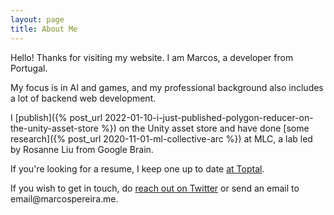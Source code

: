 ```yaml
---
layout: page
title: About Me
---
```


Hello! Thanks for visiting my website. I am Marcos, a developer from Portugal.

My focus is in AI and games, and my professional background also includes a lot of backend web development.

I [publish]({% post_url 2022-01-10-i-just-published-polygon-reducer-on-the-unity-asset-store %}) on the Unity asset store and have done [some research]({% post_url 2020-11-01-ml-collective-arc %}) at MLC, a lab led by Rosanne Liu from Google Brain.

If you're looking for a resume, I keep one up to date [at Toptal](https://www.toptal.com/resume/marcos-pereira).

If you wish to get in touch, do [reach out on Twitter](https://twitter.com/voxelbased) or send an email to &#101;&#109;&#97;&#105;&#108;&#64;&#109;&#97;&#114;&#99;&#111;&#115;&#112;&#101;&#114;&#101;&#105;&#114;&#97;&#46;&#109;&#101;.
